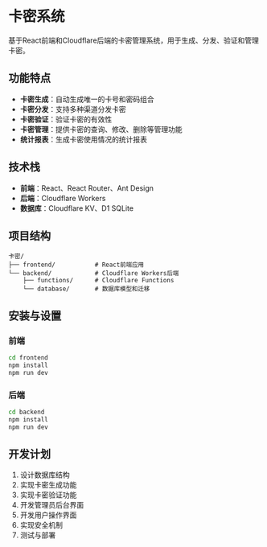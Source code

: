# 卡密系统

基于React前端和Cloudflare后端的卡密管理系统，用于生成、分发、验证和管理卡密。

## 功能特点

- **卡密生成**：自动生成唯一的卡号和密码组合
- **卡密分发**：支持多种渠道分发卡密
- **卡密验证**：验证卡密的有效性
- **卡密管理**：提供卡密的查询、修改、删除等管理功能
- **统计报表**：生成卡密使用情况的统计报表

## 技术栈

- **前端**：React、React Router、Ant Design
- **后端**：Cloudflare Workers
- **数据库**：Cloudflare KV、D1 SQLite

## 项目结构

```
卡密/
├── frontend/           # React前端应用
└── backend/            # Cloudflare Workers后端
    ├── functions/      # Cloudflare Functions
    └── database/       # 数据库模型和迁移
```

## 安装与设置

### 前端

```bash
cd frontend
npm install
npm run dev
```

### 后端

```bash
cd backend
npm install
npm run dev
```

## 开发计划

1. 设计数据库结构
2. 实现卡密生成功能
3. 实现卡密验证功能
4. 开发管理员后台界面
5. 开发用户操作界面
6. 实现安全机制
7. 测试与部署